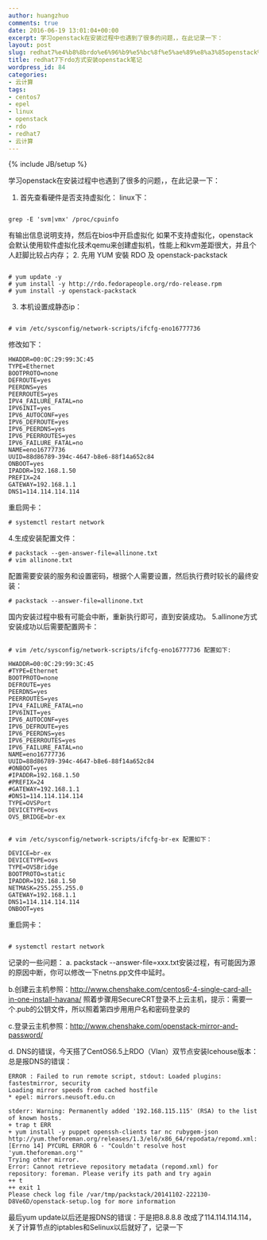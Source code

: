 ```yaml
---
author: huangzhuo
comments: true
date: 2016-06-19 13:01:04+00:00
excerpt: 学习openstack在安装过程中也遇到了很多的问题，，在此记录一下：
layout: post
slug: redhat7%e4%b8%8brdo%e6%96%b9%e5%bc%8f%e5%ae%89%e8%a3%85openstack%e7%ac%94%e8%ae%b0
title: redhat7下rdo方式安装openstack笔记
wordpress_id: 84
categories:
- 云计算
tags:
- centos7
- epel
- linux
- openstack
- rdo
- redhat7
- 云计算
---
```

{% include JB/setup %}

学习openstack在安装过程中也遇到了很多的问题，，在此记录一下：
1. 首先查看硬件是否支持虚拟化：
linux下：

```

grep -E 'svm|vmx' /proc/cpuinfo

```

有输出信息说明支持，然后在bios中开启虚拟化
如果不支持虚拟化，openstack会默认使用软件虚拟化技术qemu来创建虚拟机，性能上和kvm差距很大，并且个人赶脚比较占内存；
2. 先用 YUM 安裝 RDO 及 openstack-packstack

```

# yum update -y
# yum install -y http://rdo.fedorapeople.org/rdo-release.rpm
# yum install -y openstack-packstack

```

3. 本机设置成静态ip：

```

# vim /etc/sysconfig/network-scripts/ifcfg-eno16777736

```


修改如下：

```
HWADDR=00:0C:29:99:3C:45
TYPE=Ethernet
BOOTPROTO=none
DEFROUTE=yes
PEERDNS=yes
PEERROUTES=yes
IPV4_FAILURE_FATAL=no
IPV6INIT=yes
IPV6_AUTOCONF=yes
IPV6_DEFROUTE=yes
IPV6_PEERDNS=yes
IPV6_PEERROUTES=yes
IPV6_FAILURE_FATAL=no
NAME=eno16777736
UUID=88d86789-394c-4647-b8e6-88f14a652c84
ONBOOT=yes
IPADDR=192.168.1.50
PREFIX=24
GATEWAY=192.168.1.1
DNS1=114.114.114.114

```

重启网卡：

```
# systemctl restart network
```

4.生成安装配置文件：

```
# packstack --gen-answer-file=allinone.txt
# vim allinone.txt
```

配置需要安装的服务和设置密码，根据个人需要设置，然后执行费时较长的最终安装：

```
# packstack --answer-file=allinone.txt
```

国内安装过程中极有可能会中断，重新执行即可，直到安装成功。
5.allinone方式安装成功以后需要配置网卡：

```

# vim /etc/sysconfig/network-scripts/ifcfg-eno16777736 配置如下:

```


```
HWADDR=00:0C:29:99:3C:45
#TYPE=Ethernet
BOOTPROTO=none
DEFROUTE=yes
PEERDNS=yes
PEERROUTES=yes
IPV4_FAILURE_FATAL=no
IPV6INIT=yes
IPV6_AUTOCONF=yes
IPV6_DEFROUTE=yes
IPV6_PEERDNS=yes
IPV6_PEERROUTES=yes
IPV6_FAILURE_FATAL=no
NAME=eno16777736
UUID=88d86789-394c-4647-b8e6-88f14a652c84
#ONBOOT=yes
#IPADDR=192.168.1.50
#PREFIX=24
#GATEWAY=192.168.1.1
#DNS1=114.114.114.114
TYPE=OVSPort
DEVICETYPE=ovs
OVS_BRIDGE=br-ex
```



```

# vim /etc/sysconfig/network-scripts/ifcfg-br-ex 配置如下：

```


```
DEVICE=br-ex
DEVICETYPE=ovs
TYPE=OVSBridge
BOOTPROTO=static
IPADDR=192.168.1.50
NETMASK=255.255.255.0
GATEWAY=192.168.1.1
DNS1=114.114.114.114
ONBOOT=yes
```

重启网卡：

```

# systemctl restart network

```


记录的一些问题：
a. packstack --answer-file=xxx.txt安装过程，有可能因为源的原因中断，你可以修改一下netns.pp文件中延时。

b.创建云主机参照：http://www.chenshake.com/centos6-4-single-card-all-in-one-install-havana/ 照着步骤用SecureCRT登录不上云主机，提示：需要一个.pub的公钥文件，所以照着第四步用用户名和密码登录的

c.登录云主机参照：http://www.chenshake.com/openstack-mirror-and-password/

d. DNS的错误，今天搭了CentOS6.5上RDO（Vlan）双节点安装Icehouse版本：总是报DNS的错误：

```
ERROR : Failed to run remote script, stdout: Loaded plugins: fastestmirror, security
Loading mirror speeds from cached hostfile
* epel: mirrors.neusoft.edu.cn

stderr: Warning: Permanently added '192.168.115.115' (RSA) to the list of known hosts.
+ trap t ERR
+ yum install -y puppet openssh-clients tar nc rubygem-json
http://yum.theforeman.org/releases/1.3/el6/x86_64/repodata/repomd.xml: [Errno 14] PYCURL ERROR 6 - "Couldn't resolve host 'yum.theforeman.org'"
Trying other mirror.
Error: Cannot retrieve repository metadata (repomd.xml) for repository: foreman. Please verify its path and try again
++ t
++ exit 1
Please check log file /var/tmp/packstack/20141102-222130-D8Ve6D/openstack-setup.log for more information
```

最后yum update以后还是报DNS的错误：于是把8.8.8.8 改成了114.114.114.114，关了计算节点的iptables和Selinux以后就好了，记录一下

